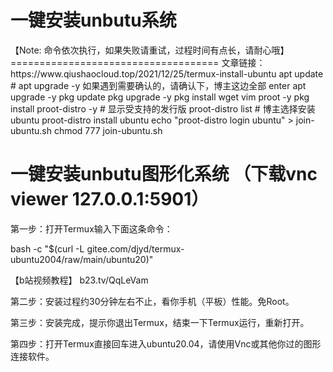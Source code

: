 




<h1>一键安装unbutu系统
</h1>
【Note: 命令依次执行，如果失败请重试，过程时间有点长，请耐心哦】
====================================
文章链接： https://www.qiushaocloud.top/2021/12/25/termux-install-ubuntu
apt update
# apt upgrade -y 如果遇到需要确认的，请确认下，博主这边全部 enter
apt upgrade -y
pkg update
pkg upgrade -y
pkg install wget vim proot -y
pkg install proot-distro -y
# 显示受支持的发行版
proot-distro list
# 博主选择安装 ubuntu
proot-distro install ubuntu
echo "proot-distro login ubuntu" > join-ubuntu.sh
chmod 777 join-ubuntu.sh







<h1>一键安装unbutu图形化系统
（下载vnc viewer 127.0.0.1:5901）
</h1>
第一步：打开Termux输入下面这条命令：

bash -c "$(curl -L gitee.com/djyd/termux-ubuntu2004/raw/main/ubuntu20)"

【b站视频教程】 b23.tv/QqLeVam

第二步：安装过程约30分钟左右不止，看你手机（平板）性能。免Root。

第三步：安装完成，提示你退出Termux，结束一下Termux运行，重新打开。

第四步：打开Termux直接回车进入ubuntu20.04，请使用Vnc或其他你过的图形连接软件。









